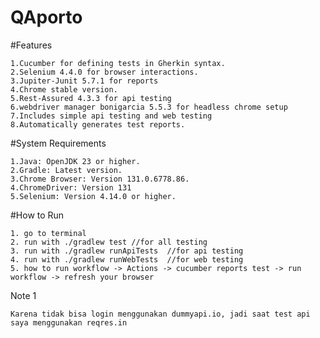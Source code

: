 ﻿# QAporto

#Features

	1.Cucumber for defining tests in Gherkin syntax.
	2.Selenium 4.4.0 for browser interactions.
	3.Jupiter-Junit 5.7.1 for reports
	4.Chrome stable version.
	5.Rest-Assured 4.3.3 for api testing
	6.webdriver manager bonigarcia 5.5.3 for headless chrome setup
	7.Includes simple api testing and web testing
	8.Automatically generates test reports.

#System Requirements

	1.Java: OpenJDK 23 or higher.
	2.Gradle: Latest version.
	3.Chrome Browser: Version 131.0.6778.86.
	4.ChromeDriver: Version 131
	5.Selenium: Version 4.14.0 or higher.

#How to Run

	1. go to terminal
    2. run with ./gradlew test //for all testing
	3. run with ./gradlew runApiTests  //for api testing
	4. run with ./gradlew runWebTests  //for web testing
	5. how to run workflow -> Actions -> cucumber reports test -> run workflow -> refresh your browser
Note 1

	Karena tidak bisa login menggunakan dummyapi.io, jadi saat test api saya menggunakan reqres.in

